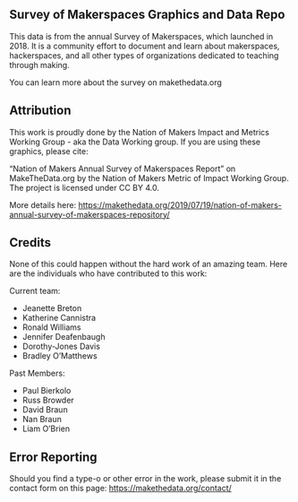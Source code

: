 ## Survey of Makerspaces Graphics and Data Repo

This data is from the annual Survey of Makerspaces, which launched in 2018. It is a community effort to document and learn about makerspaces, hackerspaces, and all other types of organizations dedicated to teaching through making. 

You can learn more about the survey on makethedata.org


## Attribution

This work is proudly done by the Nation of Makers Impact and Metrics Working Group - aka the Data Working group. If you are using these graphics, please cite: 

“Nation of Makers Annual Survey of Makerspaces Report” on MakeTheData.org by the Nation of Makers Metric of Impact Working Group. The project is licensed under CC BY 4.0.

More details here: https://makethedata.org/2019/07/19/nation-of-makers-annual-survey-of-makerspaces-repository/


## Credits

None of this could happen without the hard work of an amazing team. Here are the individuals who have contributed to this work:

Current team:
- Jeanette Breton
- Katherine Cannistra
- Ronald Williams
- Jennifer Deafenbaugh
- Dorothy-Jones Davis
- Bradley O’Matthews


Past Members:
- Paul Bierkolo
- Russ Browder
- David Braun
- Nan Braun
- Liam O’Brien

## Error Reporting
Should you find a type-o or other error in the work, please submit it in the contact form on this page: https://makethedata.org/contact/




